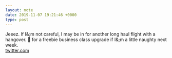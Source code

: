 ```yaml
---
layout: note
date: 2019-11-07 19:21:46 +0000
type: post
---
```


Jeeez. If I&;m not careful, I may be in for another long haul flight with a hangover. 🙏 for a freebie business class upgrade if I&;m a little naughty next week.  
[twitter.com](https://twitter.com/elusivebrew/status/1192074861595758593?s=12)

